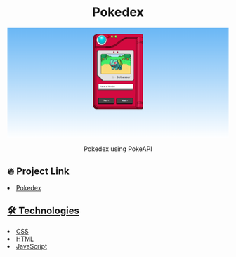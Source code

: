 # <div align="center"> Pokedex </div>

<img src="./main.png" />
                             </a>
<p align="center"> Pokedex using PokeAPI </p>

## 🔥 Project Link


<li><a href="https://joaovporto.github.io/Pokedex/">Pokedex</li>

## 🛠️ Technologies



<li><a href="https://www.w3schools.com/css/">CSS</a></li>
<li><a href="https://www.w3schools.com/html/">HTML</a></li>
<li><a href="https://www.javascript.com/">JavaScript</a></li>

